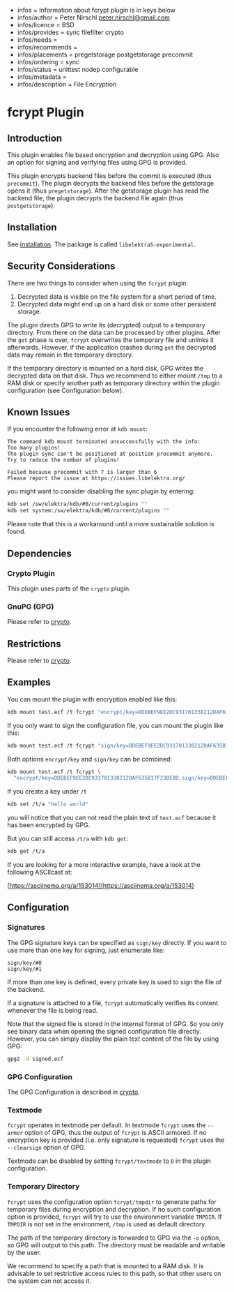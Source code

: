 - infos = Information about fcrypt plugin is in keys below
- infos/author = Peter Nirschl <peter.nirschl@gmail.com>
- infos/licence = BSD
- infos/provides = sync filefilter crypto
- infos/needs =
- infos/recommends =
- infos/placements = pregetstorage postgetstorage precommit
- infos/ordering = sync
- infos/status = unittest nodep configurable
- infos/metadata =
- infos/description = File Encryption

# fcrypt Plugin

## Introduction

This plugin enables file based encryption and decryption using GPG.
Also an option for signing and verifying files using GPG is provided.

This plugin encrypts backend files before the commit is executed (thus `precommit`).
The plugin decrypts the backend files before the getstorage opens it (thus `pregetstorage`).
After the getstorage plugin has read the backend file, the plugin decrypts the backend file again (thus `postgetstorage`).

## Installation

See [installation](/doc/INSTALL.md).
The package is called `libelektra5-experimental`.

## Security Considerations

There are two things to consider when using the `fcrypt` plugin:

1. Decrypted data is visible on the file system for a short period of time.
2. Decrypted data might end up on a hard disk or some other persistent storage.

The plugin directs GPG to write its (decrypted) output to a temporary directory.
From there on the data can be processed by other plugins.
After the `get` phase is over, `fcrypt` overwrites the temporary file and unlinks it afterwards.
However, if the application crashes during `get` the decrypted data may remain in the temporary directory.

If the temporary directory is mounted on a hard disk, GPG writes the decrypted data on that disk.
Thus we recommend to either mount `/tmp` to a RAM disk or specify another path as temporary directory within the plugin configuration
(see Configuration below).

## Known Issues

If you encounter the following error at `kdb mount`:

```
The command kdb mount terminated unsuccessfully with the info:
Too many plugins!
The plugin sync can't be positioned at position precommit anymore.
Try to reduce the number of plugins!

Failed because precommit with 7 is larger than 6
Please report the issue at https://issues.libelektra.org/
```

you might want to consider disabling the sync plugin by entering:

```sh
kdb set /sw/elektra/kdb/#0/current/plugins ""
kdb set system:/sw/elektra/kdb/#0/current/plugins ""
```

Please note that this is a workaround until a more sustainable solution is found.

## Dependencies

### Crypto Plugin

This plugin uses parts of the `crypto` plugin.

### GnuPG (GPG)

Please refer to [crypto](../crypto/).

## Restrictions

Please refer to [crypto](../crypto/).

## Examples

You can mount the plugin with encryption enabled like this:

```sh
kdb mount test.ecf /t fcrypt "encrypt/key=DDEBEF9EE2DC931701338212DAF635B17F230E8D"
```

If you only want to sign the configuration file, you can mount the plugin like this:

```sh
kdb mount test.ecf /t fcrypt "sign/key=DDEBEF9EE2DC931701338212DAF635B17F230E8D"
```

Both options `encrypt/key` and `sign/key` can be combined:

```sh
kdb mount test.ecf /t fcrypt \
  "encrypt/key=DDEBEF9EE2DC931701338212DAF635B17F230E8D,sign/key=DDEBEF9EE2DC931701338212DAF635B17F230E8D"
```

If you create a key under `/t`

```sh
kdb set /t/a "hello world"
```

you will notice that you can not read the plain text of `test.ecf` because it has been encrypted by GPG.

But you can still access `/t/a` with `kdb get`:

```sh
kdb get /t/a
```

If you are looking for a more interactive example, have a look at the following ASCIIcast at:

[https://asciinema.org/a/153014](https://asciinema.org/a/153014)

## Configuration

### Signatures

The GPG signature keys can be specified as `sign/key` directly.
If you want to use more than one key for signing, just enumerate like:

```
sign/key/#0
sign/key/#1
```

If more than one key is defined, every private key is used to sign the file of the backend.

If a signature is attached to a file, `fcrypt` automatically verifies its content whenever the file is being read.

Note that the signed file is stored in the internal format of GPG.
So you only see binary data when opening the signed configuration file directly.
However, you can simply display the plain text content of the file by using GPG:

```sh
gpg2 -d signed.ecf
```

### GPG Configuration

The GPG Configuration is described in [crypto](../crypto/).

### Textmode

`fcrypt` operates in textmode per default. In textmode `fcrypt` uses the `--armor` option of GPG, thus the
output of `fcrypt` is ASCII armored. If no encryption key is provided (i.e. only signature is requested)
`fcrypt` uses the `--clearsign` option of GPG.

Textmode can be disabled by setting `fcrypt/textmode` to `0` in the plugin configuration.

### Temporary Directory

`fcrypt` uses the configuration option `fcrypt/tmpdir` to generate paths for temporary files during encryption and decryption.
If no such configuration option is provided, `fcrypt` will try to use the environment variable `TMPDIR`.
If `TMPDIR` is not set in the environment, `/tmp` is used as default directory.

The path of the temporary directory is forwarded to GPG via the `-o` option, so GPG will output to this path.
The directory must be readable and writable by the user.

We recommend to specify a path that is mounted to a RAM disk.
It is advisable to set restrictive access rules to this path, so that other users on the system can not access it.
